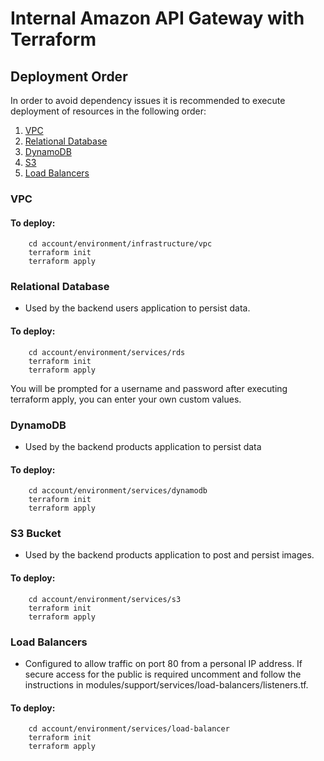 # Internal Amazon API Gateway with Terraform

## Deployment Order
In order to avoid dependency issues it is recommended to execute deployment of resources in the following order:
1. [ VPC ](#vpc)
2. [ Relational Database ](#relational-database)
3. [ DynamoDB ](#dynamodb)
4. [ S3 ](#s3-bucket)   
5. [ Load Balancers ](#load-balancers)

### VPC
#### To deploy:
``` 
    cd account/environment/infrastructure/vpc
    terraform init
    terraform apply
```

### Relational Database
* Used by the backend users application to persist data.
#### To deploy:

```
    cd account/environment/services/rds
    terraform init
    terraform apply
```
You will be prompted for a username and password after executing terraform apply, you can enter your own custom values.

### DynamoDB
* Used by the backend products application to persist data
#### To deploy:
```
    cd account/environment/services/dynamodb
    terraform init
    terraform apply
```

### S3 Bucket
* Used by the backend products application to post and persist images.
#### To deploy:
```
    cd account/environment/services/s3
    terraform init
    terraform apply
```

### Load Balancers
* Configured to allow traffic on port 80 from a personal IP address. If secure access for the public is required uncomment and follow the instructions in modules/support/services/load-balancers/listeners.tf.

#### To deploy:

```
    cd account/environment/services/load-balancer
    terraform init
    terraform apply
```
